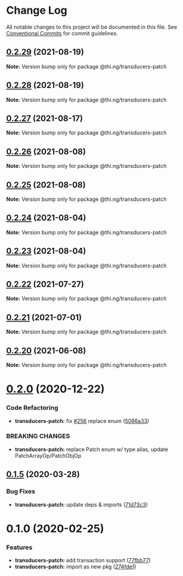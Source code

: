 # Change Log

All notable changes to this project will be documented in this file.
See [Conventional Commits](https://conventionalcommits.org) for commit guidelines.

## [0.2.29](https://github.com/thi-ng/umbrella/compare/@thi.ng/transducers-patch@0.2.28...@thi.ng/transducers-patch@0.2.29) (2021-08-19)

**Note:** Version bump only for package @thi.ng/transducers-patch





## [0.2.28](https://github.com/thi-ng/umbrella/compare/@thi.ng/transducers-patch@0.2.27...@thi.ng/transducers-patch@0.2.28) (2021-08-19)

**Note:** Version bump only for package @thi.ng/transducers-patch





## [0.2.27](https://github.com/thi-ng/umbrella/compare/@thi.ng/transducers-patch@0.2.26...@thi.ng/transducers-patch@0.2.27) (2021-08-17)

**Note:** Version bump only for package @thi.ng/transducers-patch





## [0.2.26](https://github.com/thi-ng/umbrella/compare/@thi.ng/transducers-patch@0.2.25...@thi.ng/transducers-patch@0.2.26) (2021-08-08)

**Note:** Version bump only for package @thi.ng/transducers-patch





## [0.2.25](https://github.com/thi-ng/umbrella/compare/@thi.ng/transducers-patch@0.2.24...@thi.ng/transducers-patch@0.2.25) (2021-08-08)

**Note:** Version bump only for package @thi.ng/transducers-patch





## [0.2.24](https://github.com/thi-ng/umbrella/compare/@thi.ng/transducers-patch@0.2.23...@thi.ng/transducers-patch@0.2.24) (2021-08-04)

**Note:** Version bump only for package @thi.ng/transducers-patch





## [0.2.23](https://github.com/thi-ng/umbrella/compare/@thi.ng/transducers-patch@0.2.22...@thi.ng/transducers-patch@0.2.23) (2021-08-04)

**Note:** Version bump only for package @thi.ng/transducers-patch





## [0.2.22](https://github.com/thi-ng/umbrella/compare/@thi.ng/transducers-patch@0.2.21...@thi.ng/transducers-patch@0.2.22) (2021-07-27)

**Note:** Version bump only for package @thi.ng/transducers-patch





## [0.2.21](https://github.com/thi-ng/umbrella/compare/@thi.ng/transducers-patch@0.2.20...@thi.ng/transducers-patch@0.2.21) (2021-07-01)

**Note:** Version bump only for package @thi.ng/transducers-patch





## [0.2.20](https://github.com/thi-ng/umbrella/compare/@thi.ng/transducers-patch@0.2.19...@thi.ng/transducers-patch@0.2.20) (2021-06-08)

**Note:** Version bump only for package @thi.ng/transducers-patch





# [0.2.0](https://github.com/thi-ng/umbrella/compare/@thi.ng/transducers-patch@0.1.33...@thi.ng/transducers-patch@0.2.0) (2020-12-22)


### Code Refactoring

* **transducers-patch:** fix [#256](https://github.com/thi-ng/umbrella/issues/256) replace enum ([5086a33](https://github.com/thi-ng/umbrella/commit/5086a330698992fc65ce2e774fc495e0d2e3e58a))


### BREAKING CHANGES

* **transducers-patch:** replace Patch enum w/ type alias,
update PatchArrayOp/PatchObjOp





## [0.1.5](https://github.com/thi-ng/umbrella/compare/@thi.ng/transducers-patch@0.1.4...@thi.ng/transducers-patch@0.1.5) (2020-03-28)


### Bug Fixes

* **transducers-patch:** update deps & imports ([71d73c3](https://github.com/thi-ng/umbrella/commit/71d73c3acc41d6cf2c5a4a91432bc85afa38980b))





# 0.1.0 (2020-02-25)


### Features

* **transducers-patch:** add transaction support ([77fbb77](https://github.com/thi-ng/umbrella/commit/77fbb774083c38e660644d7ee54b517e2521c3b5))
* **transducers-patch:** import as new pkg ([274fde1](https://github.com/thi-ng/umbrella/commit/274fde1721d478d70d90c720a819361fbc8af836))
